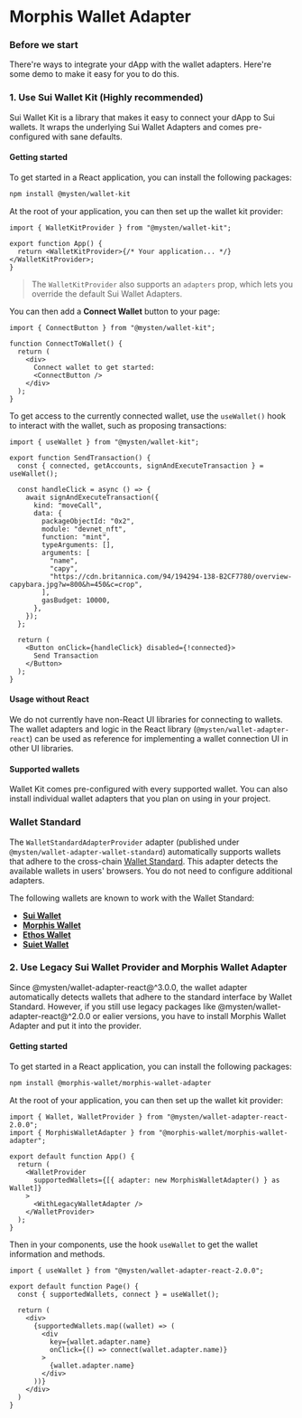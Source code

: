 # Morphis Wallet Adapter

### Before we start

There're ways to integrate your dApp with the wallet adapters. Here're some demo to make it easy for you to do this.

### 1. Use Sui Wallet Kit (Highly recommended)

Sui Wallet Kit is a library that makes it easy to connect your dApp to Sui wallets. It wraps the underlying Sui Wallet Adapters and comes pre-configured with sane defaults.

#### Getting started

To get started in a React application, you can install the following packages:

```bash
npm install @mysten/wallet-kit
```

At the root of your application, you can then set up the wallet kit provider:

```tsx
import { WalletKitProvider } from "@mysten/wallet-kit";

export function App() {
  return <WalletKitProvider>{/* Your application... */}</WalletKitProvider>;
}
```

> The `WalletKitProvider` also supports an `adapters` prop, which lets you override the default Sui Wallet Adapters.

You can then add a **Connect Wallet** button to your page:

```tsx
import { ConnectButton } from "@mysten/wallet-kit";

function ConnectToWallet() {
  return (
    <div>
      Connect wallet to get started:
      <ConnectButton />
    </div>
  );
}
```

To get access to the currently connected wallet, use the `useWallet()` hook to interact with the wallet, such as proposing transactions:

```tsx
import { useWallet } from "@mysten/wallet-kit";

export function SendTransaction() {
  const { connected, getAccounts, signAndExecuteTransaction } = useWallet();

  const handleClick = async () => {
    await signAndExecuteTransaction({
      kind: "moveCall",
      data: {
        packageObjectId: "0x2",
        module: "devnet_nft",
        function: "mint",
        typeArguments: [],
        arguments: [
          "name",
          "capy",
          "https://cdn.britannica.com/94/194294-138-B2CF7780/overview-capybara.jpg?w=800&h=450&c=crop",
        ],
        gasBudget: 10000,
      },
    });
  };

  return (
    <Button onClick={handleClick} disabled={!connected}>
      Send Transaction
    </Button>
  );
}
```

#### Usage without React

We do not currently have non-React UI libraries for connecting to wallets. The wallet adapters and logic in the React library (`@mysten/wallet-adapter-react`) can be used as reference for implementing a wallet connection UI in other UI libraries.

#### Supported wallets

Wallet Kit comes pre-configured with every supported wallet. You can also install individual wallet adapters that you plan on using in your project.

### Wallet Standard

The `WalletStandardAdapterProvider` adapter (published under `@mysten/wallet-adapter-wallet-standard`) automatically supports wallets that adhere to the cross-chain [Wallet Standard](https://github.com/wallet-standard/wallet-standard/). This adapter detects the available wallets in users' browsers. You do not need to configure additional adapters.

The following wallets are known to work with the Wallet Standard:

- **[Sui Wallet](https://docs.sui.io/devnet/explore/wallet-browser)**
- **[Morphis Wallet](https://morphiswallet.com/)**
- **[Ethos Wallet](https://chrome.google.com/webstore/detail/ethos-wallet/mcbigmjiafegjnnogedioegffbooigli)**
- **[Suiet Wallet](https://suiet.app/)**

### 2. Use Legacy Sui Wallet Provider and Morphis Wallet Adapter

Since @mysten/wallet-adapter-react@^3.0.0, the wallet adapter automatically detects wallets that adhere to the standard interface by Wallet Standard. However, if you still use legacy packages like @mysten/wallet-adapter-react@^2.0.0 or ealier versions, you have to install Morphis Wallet Adapter and put it into the provider.

#### Getting started

To get started in a React application, you can install the following packages:

```bash
npm install @morphis-wallet/morphis-wallet-adapter
```

At the root of your application, you can then set up the wallet kit provider:

```tsx
import { Wallet, WalletProvider } from "@mysten/wallet-adapter-react-2.0.0";
import { MorphisWalletAdapter } from "@morphis-wallet/morphis-wallet-adapter";

export default function App() {
  return (
    <WalletProvider
      supportedWallets={[{ adapter: new MorphisWalletAdapter() } as Wallet]}
    >
      <WithLegacyWalletAdapter />
    </WalletProvider>
  );
}
```

Then in your components, use the hook `useWallet` to get the wallet information and methods.

```
import { useWallet } from "@mysten/wallet-adapter-react-2.0.0";

export default function Page() {
  const { supportedWallets, connect } = useWallet();

  return (
    <div>
      {supportedWallets.map((wallet) => (
        <div
          key={wallet.adapter.name}
          onClick={() => connect(wallet.adapter.name)}
        >
          {wallet.adapter.name}
        </div>
      ))}
    </div>
  )
}
```

